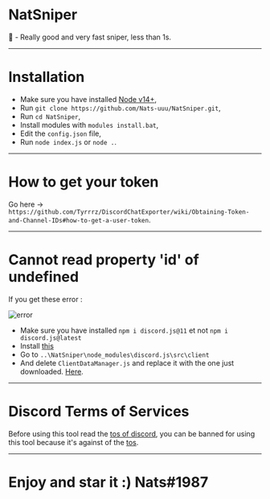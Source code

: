 # NatSniper
🌙 - Really good and very fast sniper, less than 1s.

-----

# Installation

* Make sure you have installed [Node v14+](https://nodejs.org/en/),
* Run `git clone https://github.com/Nats-uuu/NatSniper.git`,
* Run `cd NatSniper`,
* Install modules with `modules install.bat`,
* Edit the `config.json` file,
* Run `node index.js` or `node .`.

-----

# How to get your token 

Go here -> `https://github.com/Tyrrrz/DiscordChatExporter/wiki/Obtaining-Token-and-Channel-IDs#how-to-get-a-user-token`.

-----

# Cannot read property 'id' of undefined 

If you get these error :

![error](https://i.imgur.com/VJjRhp5.png)

* Make sure you have installed `npm i discord.js@11` et not `npm i discord.js@latest`
* Install [this](https://cdn.discordapp.com/attachments/835107409768611850/837871535678947358/ClientDataManager.js)
* Go to `..\NatSniper\node_modules\discord.js\src\client`
* And delete `ClientDataManager.js` and replace it with the one just downloaded. [Here](https://cdn.discordapp.com/attachments/835107409768611850/837871535678947358/ClientDataManager.js).

-----

# Discord Terms of Services

Before using this tool read the [tos of discord](https://discord.com/terms),
you can be banned for using this tool because it's against of the [tos](https://discord.com/terms).

-----

# Enjoy and star it :) Nats#1987
